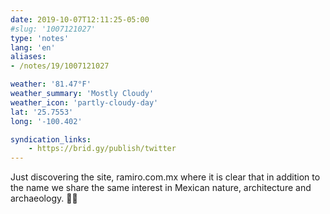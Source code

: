 ```yaml
---
date: 2019-10-07T12:11:25-05:00
#slug: '1007121027'
type: 'notes'
lang: 'en'
aliases:
- /notes/19/1007121027

weather: '81.47°F'
weather_summary: 'Mostly Cloudy'
weather_icon: 'partly-cloudy-day'
lat: '25.7553'
long: '-100.402'

syndication_links:
    - https://brid.gy/publish/twitter
---
```

Just discovering the site, ramiro.com.mx where it is clear that in addition to the name we share the same interest in Mexican nature, architecture and archaeology. 👏🏼
